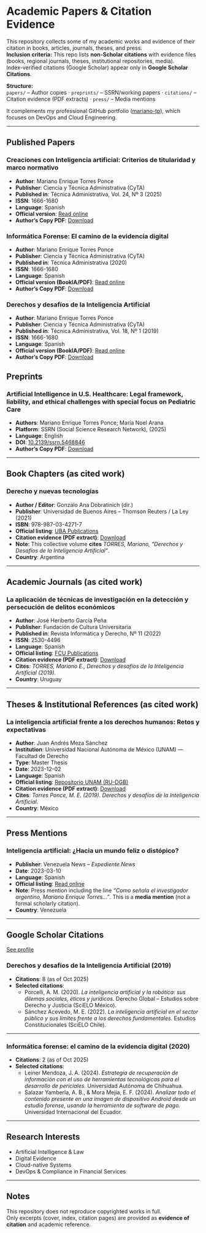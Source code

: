 # Academic Papers & Citation Evidence

This repository collects some of my academic works and evidence of their citation in books, articles, journals, theses, and press.  
**Inclusion criteria:** This repo lists **non-Scholar citations** with evidence files (books, regional journals, theses, institutional repositories, media).  
Index-verified citations (Google Scholar) appear only in **Google Scholar Citations**.

**Structure:**  
`papers/` – Author copies · `preprints/` – SSRN/working papers · `citations/` – Citation evidence (PDF extracts) · `press/` – Media mentions

It complements my professional GitHub portfolio ([mariano-tp](https://github.com/mariano-tp)), which focuses on DevOps and Cloud Engineering.

---

## Published Papers

### Creaciones con Inteligencia artificial: Criterios de titularidad y marco normativo
- **Author**: Mariano Enrique Torres Ponce  
- **Publisher**: Ciencia y Técnica Administrativa (CyTA)  
- **Published in**: Técnica Administrativa, Vol. 24, Nº 3 (2025)  
- **ISSN**: 1666-1680  
- **Language**: Spanish  
- **Official version**: [Read online](https://www.cyta.com.ar/ta/article.php?id=240302)  
- **Author’s Copy PDF**: [Download](papers/2025-creaciones-ia.pdf)



### Informática Forense: El camino de la evidencia digital
- **Author**: Mariano Enrique Torres Ponce  
- **Publisher**: Ciencia y Técnica Administrativa (CyTA)  
- **Published in**: Técnica Administrativa (2020)  
- **ISSN**: 1666-1680  
- **Language**: Spanish  
- **Official version (BookIA/PDF)**: [Read online](https://cyta.com.ar/bookia/bookia.php?id=3)  
- **Author’s Copy PDF**: [Download](papers/2020-evidencia-digital.pdf)



### Derechos y desafíos de la Inteligencia Artificial
- **Author**: Mariano Enrique Torres Ponce  
- **Publisher**: Ciencia y Técnica Administrativa (CyTA)  
- **Published in**: Técnica Administrativa, Vol. 18, Nº 1 (2019)  
- **ISSN**: 1666-1680  
- **Language**: Spanish  
- **Official version (BookIA/PDF)**: [Read online](https://cyta.com.ar/bookia/bookia.php?id=1)  
- **Author’s Copy PDF**: [Download](papers/2019-derechos-ia.pdf)


## Preprints

### Artificial Intelligence in U.S. Healthcare: Legal framework, liability, and ethical challenges with special focus on Pediatric Care
- **Authors**: Mariano Enrique Torres Ponce; María Noel Arana  
- **Platform**: SSRN (Social Science Research Network), (2025)  
- **Language**: English    
- **DOI**: [10.2139/ssrn.5468846](https://doi.org/10.2139/ssrn.5468846)  
- **Author’s Copy PDF**: [Download](preprints/2025-ai-us-healthcare.pdf)

---


## Book Chapters (as cited work)

### Derecho y nuevas tecnologías
- **Author / Editor**: Gonzalo Ana Dobratinich (dir.)  
- **Publisher**: Universidad de Buenos Aires – Thomson Reuters / La Ley (2021)  
- **ISBN**: 978-987-03-4271-7  
- **Official listing**: [UBA Publications](https://www.derecho.uba.ar/publicaciones/libros/pdf/2021-derecho-y-nuevas-tecnologias.pdf)  
- **Citation evidence (PDF extract)**: [Download](citations/2021-derecho-y-nuevas-tecnologias-extract.pdf)  
- **Note**: This collective volume **cites** *TORRES, Mariano, “Derechos y Desafíos de la Inteligencia Artificial”*.  
- **Country**: Argentina  

---

## Academic Journals (as cited work)

### La aplicación de técnicas de investigación en la detección y persecución de delitos económicos
- **Author**: José Heriberto García Peña  
- **Publisher**: Fundación de Cultura Universitaria  
- **Published in**: Revista Informática y Derecho, Nº 11 (2022)  
- **ISSN**: 2530-4496  
- **Language**: Spanish  
- **Official listing**: [FCU Publications](https://revistas.fcu.edu.uy/index.php/informaticayderecho/article/view/3046)  
- **Citation evidence (PDF extract)**: [Download](citations/162-3-PB-extract.pdf)  
- **Cites**: *TORRES, Mariano E., Derechos y desafíos de la Inteligencia Artificial (2019).*  
- **Country**: Uruguay

---

## Theses & Institutional References (as cited work)

### La inteligencia artificial frente a los derechos humanos: Retos y expectativas
- **Author**: Juan Andrés Meza Sánchez  
- **Institution**: Universidad Nacional Autónoma de México (UNAM) — Facultad de Derecho  
- **Type**: Master Thesis  
- **Date**: 2023-12-02  
- **Language**: Spanish  
- **Official listing**: [Repositorio UNAM (RU-DGB)](https://ru.dgb.unam.mx/)  
- **Citation evidence (PDF extract)**: [Download](citations/2023-unam-meza-extract.pdf)  
- **Cites**: *Torres Ponce, M. E. (2019). Derechos y desafíos de la Inteligencia Artificial.*  
- **Country**: México

---

## Press Mentions

### Inteligencia artificial: ¿Hacia un mundo feliz o distópico?
- **Publisher**: Venezuela News – *Expediente.News*  
- **Date**: 2023-03-10  
- **Language**: Spanish  
- **Official listing**: [Read online](https://venezuela-news.com/expediente-news-inteligencia-artificial-mundo-feliz-o-distopico/)  
- **Note**: Press mention including the line *“Como señala el investigador argentino, Mariano Enrique Torres…”*. This is a **media mention** (not a formal scholarly citation).  
- **Country**: Venezuela  

---

## Google Scholar Citations
[See profile](https://scholar.google.com/citations?hl=es&user=FCQXlNMAAAAJ) 

### Derechos y desafíos de la Inteligencia Artificial (2019)
- **Citations**: 8 (as of Oct 2025)  
- **Selected citations**:  
  - Porcelli, A. M. (2020). *La inteligencia artificial y la robótica: sus dilemas sociales, éticos y jurídicos.* Derecho Global – Estudios sobre Derecho y Justicia (SciELO México).  
  - Sánchez Acevedo, M. E. (2022). *La inteligencia artificial en el sector público y sus límites frente a los derechos fundamentales.* Estudios Constitucionales (SciELO Chile).

---

### Informática forense: el camino de la evidencia digital (2020)
- **Citations**: 2 (as of Oct 2025)  
- **Selected citations**:  
  - Leiner Mendoza, J. A. (2024). *Estrategia de recuperación de información con el uso de herramientas tecnológicas para el desarrollo de periciales.* Universidad Autónoma de Chihuahua.  
  - Salazar Yamberla, A. B., & Mora Mejía, E. F. (2024). *Analizar todo el contenido presente en una imagen de dispositivo Android desde un estudio forense, usando la herramienta de software de pago.* Universidad Internacional del Ecuador.

---

## Research Interests
- Artificial Intelligence & Law  
- Digital Evidence  
- Cloud-native Systems  
- DevOps & Compliance in Financial Services

---

## Notes

This repository does not reproduce copyrighted works in full.  
Only excerpts (cover, index, citation pages) are provided as **evidence of citation** and academic reference.

